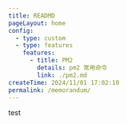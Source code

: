 ```yaml
---
title: READMD
pageLayout: home
config:
  - type: custom
  - type: features
    features:
      - title: PM2
        details: pm2 常用命令
        link: ./pm2.md
createTime: 2024/11/01 17:02:10
permalink: /memorandum/
---
```


test
